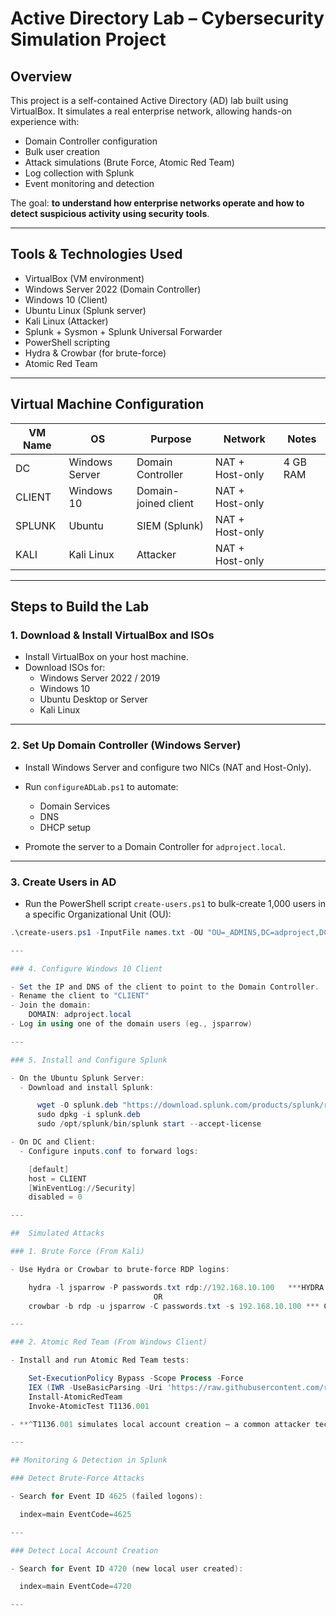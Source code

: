 # Active Directory Lab – Cybersecurity Simulation Project

##  Overview
This project is a self-contained Active Directory (AD) lab built using VirtualBox. It simulates a real enterprise network, allowing hands-on experience with:
- Domain Controller configuration
- Bulk user creation
- Attack simulations (Brute Force, Atomic Red Team)
- Log collection with Splunk
- Event monitoring and detection

The goal: **to understand how enterprise networks operate and how to detect suspicious activity using security tools**.

---

##  Tools & Technologies Used
- VirtualBox (VM environment)
- Windows Server 2022 (Domain Controller)
- Windows 10 (Client)
- Ubuntu Linux (Splunk server)
- Kali Linux (Attacker)
- Splunk + Sysmon + Splunk Universal Forwarder
- PowerShell scripting
- Hydra & Crowbar (for brute-force)
- Atomic Red Team

---

##  Virtual Machine Configuration

| VM Name      | OS               | Purpose            | Network | Notes             |
|--------------|------------------|---------------------|---------|--------------------|
| DC           | Windows Server   | Domain Controller   | NAT + Host-only | 4 GB RAM |
| CLIENT       | Windows 10       | Domain-joined client| NAT + Host-only |  |
| SPLUNK       | Ubuntu           | SIEM (Splunk)       | NAT + Host-only |  |
| KALI         | Kali Linux       | Attacker            | NAT + Host-only |  |

---

##  Steps to Build the Lab

### 1. Download & Install VirtualBox and ISOs
- Install VirtualBox on your host machine.
- Download ISOs for:
  - Windows Server 2022 / 2019
  - Windows 10
  - Ubuntu Desktop or Server
  - Kali Linux

---

### 2. Set Up Domain Controller (Windows Server)

- Install Windows Server and configure two NICs (NAT and Host-Only).
- Run `configureADLab.ps1` to automate:
  - Domain Services
  - DNS
  - DHCP setup

- Promote the server to a Domain Controller for `adproject.local`.

---

### 3. Create Users in AD

- Run the PowerShell script `create-users.ps1` to bulk-create 1,000 users in a specific Organizational Unit (OU):
```powershell
.\create-users.ps1 -InputFile names.txt -OU "OU=_ADMINS,DC=adproject,DC=local"

---

### 4. Configure Windows 10 Client

- Set the IP and DNS of the client to point to the Domain Controller.
- Rename the client to "CLIENT"
- Join the domain:
    DOMAIN: adproject.local
- Log in using one of the domain users (eg., jsparrow)

---

### 5. Install and Configure Splunk

- On the Ubuntu Splunk Server:
  - Download and install Splunk:

      wget -O splunk.deb "https://download.splunk.com/products/splunk/releases/9.0.5/linux/splunk-9.0.5-xxxxxxx.deb"
      sudo dpkg -i splunk.deb
      sudo /opt/splunk/bin/splunk start --accept-license

- On DC and Client:
  - Configure inputs.conf to forward logs:

    [default]
    host = CLIENT
    [WinEventLog://Security]
    disabled = 0

---

##  Simulated Attacks

### 1. Brute Force (From Kali)

- Use Hydra or Crowbar to brute-force RDP logins:

    hydra -l jsparrow -P passwords.txt rdp://192.168.10.100   ***HYDRA
                                OR
    crowbar -b rdp -u jsparrow -C passwords.txt -s 192.168.10.100 *** CROWBAR

---

### 2. Atomic Red Team (From Windows Client)

- Install and run Atomic Red Team tests:

    Set-ExecutionPolicy Bypass -Scope Process -Force
    IEX (IWR -UseBasicParsing -Uri 'https://raw.githubusercontent.com/redcanaryco/invoke-atomicredteam/main/install-      atomicredteam.ps1')
    Install-AtomicRedTeam
    Invoke-AtomicTest T1136.001

- **^T1136.001 simulates local account creation — a common attacker technique.

---

## Monitoring & Detection in Splunk

### Detect Brute-Force Attacks

- Search for Event ID 4625 (failed logons):

  index=main EventCode=4625

---

### Detect Local Account Creation

- Search for Event ID 4720 (new local user created):

  index=main EventCode=4720

---





